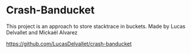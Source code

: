# Crash-Banducket

This project is an approach to store stacktrace in buckets.
Made by Lucas Delvallet and Mickaël Alvarez


https://github.com/LucasDelvallet/crash-banducket
